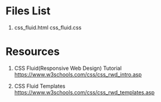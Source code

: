 # Files List
1. css_fluid.html
   css_fluid.css
   
# Resources
1. CSS Fluid(Responsive Web Design) Tutorial 
   https://www.w3schools.com/css/css_rwd_intro.asp
   
2. CSS Fluid Templates
   https://www.w3schools.com/css/css_rwd_templates.asp
   

